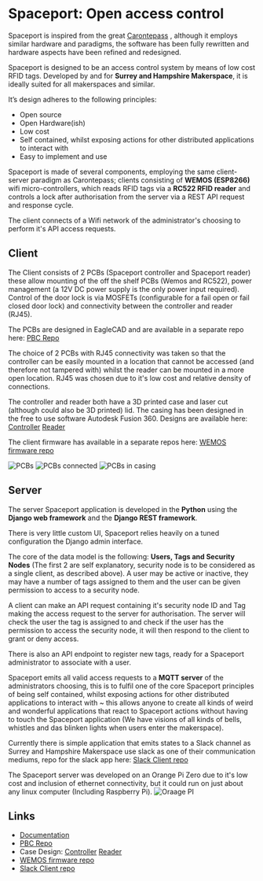 Spaceport: Open access control
==================
Spaceport is inspired from the great [Carontepass](https://github.com/torehc/carontepass-v2) , although it employs similar hardware and paradigms, the software has been fully rewritten and hardware aspects have been refined and redesigned.

Spaceport is designed to be an access control system by means of low cost RFID tags. Developed by and for **Surrey and Hampshire Makerspace**, it is ideally suited for all makerspaces and similar. 

It’s design adheres to the following principles:

- Open source
- Open Hardware(ish)
- Low cost
- Self contained, whilst exposing actions for other distributed applications to interact with
- Easy to implement and use

Spaceport is made of several components, employing the same client-server paradigm as Carontepass; clients consisting of **WEMOS (ESP8266)** wifi micro-controllers, which reads RFID tags via a **RC522 RFID reader** and controls a lock after authorisation from the server via a REST API request and response cycle.

The client connects of a Wifi network of the administrator's choosing to perform it's API access requests.

Client
-------

The Client consists of 2 PCBs (Spaceport controller and Spaceport reader) these allow mounting of the off the shelf PCBs (Wemos and RC522), power management (a 12V DC power supply is the only power input required). Control of the door lock is via MOSFETs (configurable for a fail open or fail closed door lock) and connectivity between the controller and reader (RJ45). 

The PCBs are designed in EagleCAD and are available in a separate repo here: [PBC Repo](https://github.com/SHMakerspace/spaceportpcb)
 
The choice of 2 PCBs with RJ45 connectivity was taken so that the controller can be easily mounted in a location that cannot be accessed (and therefore not tampered with) whilst the reader can be mounted in a more open location. RJ45 was chosen due to it's low cost and relative density of connections.

The controller and reader both have a 3D printed case and laser cut (although could also be 3D printed) lid. The casing has been designed in the free to use software Autodesk Fusion 360. Designs are available here: [Controller](http://a360.co/2D648rg) [Reader](http://a360.co/2k06he2)

The client firmware has available in a separate repos here: [WEMOS firmware repo](https://github.com/SHMakerspace/spaceportclient)

![PCBs](https://lh3.googleusercontent.com/g8-eCmGsM58siEUREAJQxgl26oSliJ-2NyPW6FOMdzvt_YHkEdBsc1cU5JWBC_lprGO7F8F3ThcDM_IRJHGNp3lH1DRBhw5yG0vpXb5wSVXzZ42BomTwUZnGATMCjlY0k3_H5Yt0mAFraEeLzEeb6mTGwxtiBvsvU_cfevI-thxgwVujKMEgD9XBA_XJLVQzAwf8d0RPYAYVQGPrfWlY_laGTWThU_avMRDu92ImBItWaK0IjaGnYVnYxnggVs4SwaaNuJpahqiSyLMhoGB9ldxzHuoans6Ikqi9QLDSBORbWw5_zX3XY1whjGAgJjJJpDNsrc3af8auh3d60lcXBpei0LkKFs6z0Sxrel0nS1Bge0rzmwRRYahMxtU5Eh58kv9pTjtxhfeFLGm6uNuZOdXpnKjWtL1RWKSHmZ5YliH4tDq5j5zixpuK-VZTfNrQDeJjGsRYbCt8ifrUpd-hSE3mDRIExDh6mEqFzbzMBJwEUJ4LLboPXsA984RTtAiPNChG5fLxXXG1uoGWbgZUuVMKg13lt4O5OBFcVLWfw3khb7lOyGHchTCrdPyaUzFsNmHRzKGXfn6DehrlLwFKzJGggAWy8papKypQXUm6yjXvfaEbS-d9mdQl7Ckjdo1TqbX3iGQynoajx5urhemQ9bXHlX8NNMWd=w1257-h711-no)
![PCBs connected](https://lh3.googleusercontent.com/SmRcyuGPhfHDCFuXUq3HyAAxzpvi46Vhj20UENNceX2iJmsTpmnlcxX0mSTV7oRemNxiCAciB0nkxVafn33NYWc1HM0UNIRGA0VF3eEF7kA2_lkThV6u29iYwtv58UHvreQ84RdqeEWWulvHeNNJjnFHg_jtr67aVf3ZV-DUsfOmCH1r2S6oP8TD1sB4QGI1pXwvafTJB06vM0nX8yS5zvueL55ybjpmloJzJE-IEJiSXSPYPqkAAs7Nbkx4VlgX-7DFz5PgABHwOgCT3eAdcpAJAE3n3BzAAE0b7GR6lzaCRFfLjwI62amUobbnEfVLvyD1ZQIFKFmfiGNQiYndCQ0hrGDRzkn4H-sUfZFoC_l35k1faOcroK_PJyuLEWOl0WVtaefAGl3kLLiFtJ6ve14sBVBkDZM1N706B_lrCuvK4th9nXB6tgH_6QzW_GWjhQnYI3Xm5TCzS54YNJXsRCGFRwXm47n8eHd8Lbt9TZvyDGAlNPTkqt6nTkWqigKjnnlkVO9D8STUuHtQq38kXY4hXW33JdA7hyP5OEGOFgytJzsq30v9VIxgXpxPrPjCRB4-wBIoPLbyjydu1hVe5mOkrkVyWeGX-5OuvFs-pT_HbesU5BQzoTBSnDO6zgx5ccHTq1Gu1mE2ZqL9qXxVkH4OmUbEUnBB=w1257-h711-no)
![PCBs in casing](https://lh3.googleusercontent.com/vOZHs0g38h1XdOtqBPBcfA0klL8pLzkZKdDBBTxyE5ixQoRTXagYHA0fLNtRR2rmN7y04_YJt7Ta6bYWGVqg7kTKKRfl-xxmX073LmvRIKBmzaJOUsvYTIy-lH331EfX50_hlWbdnzBPIXLwupwjjjH3H9TaSFKqqEGNd6tLwzGF8_BateV_IgPAmo8iEPYiiI_jfJTcap6CIT5w-71ndXMA7yiKlUbmUanMoEGJRAiwyt2Jg-2k7Ke3-HXjXMzDoZvmqbwlZYKz2JXOT-exnOqbHrav7lRoPmdPyLxFmE2If_QOWHqLl5-9uIZ3jF3KpGcJZA19Pc5ti057UByP91uyNgX8Nt7HCpUdn_IMeLRFRhdtvInACVOiSHnEBgrv-1kJF5i0MvdId0ExS0EMFR8jqzr7iTq8a4EOSYvLCe_y0BCGglyJuDZsH50FfPAIL86EBkm2sLpcij7sMQrKpGzfNbJJ8Zm7rkjsQAgw-94hZDZG3iesHFPv-EqeYOIe7KtlN1z0UvxmzYys3l_uzYN76BhVu4ZQ7qq1FFTQsfAZRRIFlpbC2TXv7eSsTL6H8RzK3wFSmLK3Fdr0DRTHI5odQDcfhBV-hnnjCxDnOvGYaF4v_2RXruh14th-6ISnTjN0zkg1m7PmmUqWatSthC7nb44pEAZT=w1257-h711-no)

Server
------
The server Spaceport application is developed in the **Python** using the **Django web framework** and the **Django REST framework**.

There is very little custom UI, Spaceport relies heavily on a tuned configuration the Django admin interface.

The core of the data model is the following: **Users, Tags and Security Nodes** (The first 2 are self explanatory, security node is to be considered as a single client, as described above). A user may be active or inactive, they may have a number of tags assigned to them and the user can be given permission to access to a security node.

A client can make an API request containing it's security node ID and Tag making the access request to the server for authorisation. The server will check the user the tag is assigned to and check if the user has the permission to access the security node, it will then respond to the client to grant or deny access.

There is also an API endpoint to register new tags, ready for a Spaceport administrator to associate with a user.

Spaceport emits all valid access requests to a **MQTT server** of the administrators choosing, this is to fulfil one of the core Spaceport principles of being self contained, whilst exposing actions for other distributed applications to interact with ~ this allows anyone to create all kinds of weird and wonderful applications that react to Spaceport actions without having to touch the Spaceport application (We have visions of all kinds of bells, whistles and das blinken lights when users enter the makerspace).

Currently there is simple application that emits states to a Slack channel as Surrey and Hampshire Makerspace use slack as one of their communication mediums, repo for the slack app here: [Slack Client repo](https://github.com/SHMakerspace/spaceportslackbot)

The Spaceport server was developed on an Orange Pi Zero due to it's low cost and inclusion of ethernet connectivity, but it could run on just about any linux computer (Including Raspberry Pi).
![Oraage PI](https://lh3.googleusercontent.com/Q3IvxD_sLk-yX-Jeg-zwOYFnuL9tn_LTQZdQwab-DIJAJQjXO5tDsj6RjZpb4BQB7oscVeHOWMIsiFc30tKNHFJedTzcDs7wX_kNdqMF9lfMGiFbPOC_CysgNziCoCUHNVK6gkfLnhUJjrK0rqtwtrKwwwApQ9y6M_SjEUkb4LIGSwvUmCd2hdDHF_KRGTej68Ar2lKo8gKUOKbSngZWtcqIyf8LUvY_ja_7Ga8JOJXCCm7n5Z0f74kvEX15M4km-hj2Er_sf289BA7RAslhS0-R2HiKeuo5280VYv_Nwo7WdlG9GIkUoi7A7m5M0axJUC415qtWcnsvbT3miUgEOYV2sWWg-p5WxnKzVGVhTfIO5N6sysUqqCYJjFfYAojFEZC_pOkRhuCG-Lq5cq9tMN_TabYupqGc4-jqvui1sAuLemr585KPiSw6dgSIG-S4EiyC2m3yzgsok-lcRonOMclMZEL20IhCBwDjf6NUaC0bAyZRu0fIvC73Q6Ik1lspasv7fkDiwvdrqceDLEayf5beIFgMNjEGsHfCKIojiesdrfLBGMuXAWw2W8Y0yPmMMyDuKx81svL23lWFlIK7BstBxtuDTG-NAlfIL7brg0SghmasPzvSo7CbGCxKm1TsGOPAIrdtqAAnXxv-gv5djASS6AZ6ZQ-F=w1270-h719-no)

Links
----
- [Documentation](https://github.com/SHMakerspace/spaceport/wiki)
- [PBC Repo](https://github.com/SHMakerspace/spaceportpcb)
- Case Design: [Controller](http://a360.co/2D648rg) [Reader](http://a360.co/2k06he2)
- [WEMOS firmware repo](https://github.com/SHMakerspace/spaceportclient)
- [Slack Client repo](https://github.com/SHMakerspace/spaceportslackbot)
